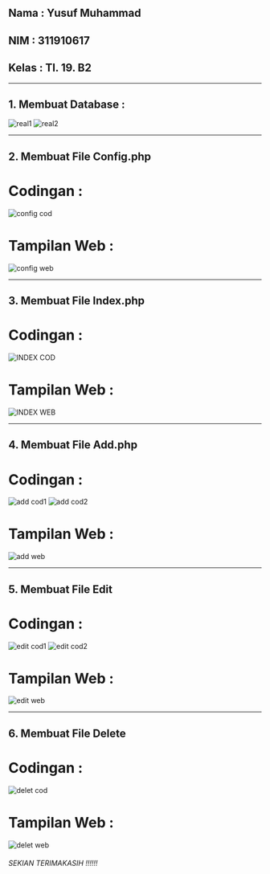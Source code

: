## Nama  : Yusuf Muhammad
## NIM   : 311910617
## Kelas : TI. 19. B2

<hr>

## 1. Membuat Database :
![real1](https://user-images.githubusercontent.com/81587959/120226190-ec35b300-c270-11eb-9cdc-65ee7877be5b.PNG)
![real2](https://user-images.githubusercontent.com/81587959/120226197-efc93a00-c270-11eb-841c-0141ca3d2057.PNG)

<hr>

## 2. Membuat File Config.php 
# Codingan :
![config cod](https://user-images.githubusercontent.com/81587959/120226277-19826100-c271-11eb-8e3c-8f3b684bbd89.PNG)

# Tampilan Web :
![config web](https://user-images.githubusercontent.com/81587959/120226307-24d58c80-c271-11eb-8b6b-c0d7dbba4f0d.PNG)

<hr>

## 3. Membuat File Index.php
# Codingan :
![INDEX COD](https://user-images.githubusercontent.com/81587959/120226374-46367880-c271-11eb-89e8-fea0dd89a9bb.PNG)

# Tampilan Web :
![INDEX WEB](https://user-images.githubusercontent.com/81587959/120226394-52223a80-c271-11eb-96f1-68269893dd68.PNG)

<hr>

## 4. Membuat File Add.php
# Codingan :
![add cod1](https://user-images.githubusercontent.com/81587959/120226453-6f570900-c271-11eb-932f-64b205c8e5e5.PNG)
![add cod2](https://user-images.githubusercontent.com/81587959/120226467-75e58080-c271-11eb-83d0-f65b23e2270e.PNG)

# Tampilan Web :
![add web](https://user-images.githubusercontent.com/81587959/120226513-8ac21400-c271-11eb-8b67-c301a9896f60.PNG)

<hr>

## 5. Membuat File Edit
# Codingan :
![edit cod1](https://user-images.githubusercontent.com/81587959/120226599-b80ec200-c271-11eb-9732-ab2f74d2e8cc.PNG)
![edit cod2](https://user-images.githubusercontent.com/81587959/120226616-bf35d000-c271-11eb-832b-cf7cc673402e.PNG)

# Tampilan Web :
![edit web](https://user-images.githubusercontent.com/81587959/120226647-ceb51900-c271-11eb-9ed3-f8372d621522.PNG)

<hr>

## 6. Membuat File Delete 
# Codingan :
![delet cod](https://user-images.githubusercontent.com/81587959/120226707-e7bdca00-c271-11eb-9c4d-a350dcda29da.PNG)

# Tampilan Web :
![delet web](https://user-images.githubusercontent.com/81587959/120226731-f7d5a980-c271-11eb-9123-5fcb25d08a58.PNG)


###### SEKIAN TERIMAKASIH !!!!!!



    
    
    
    
    
    
    
    
    
    
    
    
    
    
    
    
    
    
    
    
    
    
    
    
    
    
    
    
    
    
    
    
    
    

